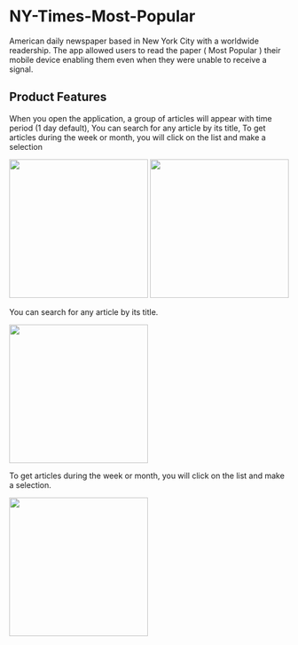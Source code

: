 # NY-Times-Most-Popular
American daily newspaper based in New York City with a worldwide readership. The app allowed users to read the paper ( Most Popular ) their mobile device enabling them even when they were unable to receive a signal.

## Product Features
When you open the application, a group of articles will appear with time period (1 day default), You can search for any article by its title, To get articles during the week or month, you will click on the list and make a selection

<p float="left">
  <img src="https://user-images.githubusercontent.com/35526918/196950705-ce348435-fead-4b2a-9407-cebae48c2ca5.jpg" width=250>
  <img src="https://user-images.githubusercontent.com/35526918/196950760-2c76402b-bac6-4ad6-82c0-b16ae28a38b1.jpg" width=250>
</p>

You can search for any article by its title.

<p float="left">
  <img src="https://user-images.githubusercontent.com/35526918/196952952-5190269a-770c-4185-a8ae-49d0c3b6531f.jpg" width=250>
</p>

To get articles during the week or month, you will click on the list and make a selection.

<p float="left">
  <img src="https://user-images.githubusercontent.com/35526918/196952977-0e11c890-d4c1-434b-aec0-98f6e6886fae.jpg" width=250>
</p>
